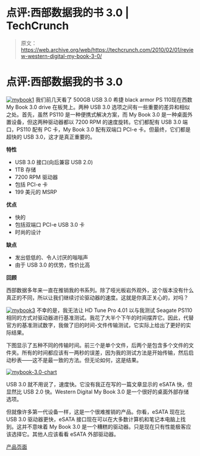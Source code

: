 # 点评:西部数据我的书 3.0 | TechCrunch

> 原文：<https://web.archive.org/web/https://techcrunch.com/2010/02/01/review-western-digital-my-book-3-0/>

# 点评:西部数据我的书 3.0

[![](img/4f4acad24810d4b20e676f237dc9e74f.png "mybook1")](https://web.archive.org/web/20230322164148/http://www.crunchgear.com/2010/02/01/review-western-digital-my-book-3-0/) 
我们前几天看了 500GB USB 3.0 希捷 black armor PS 110现在西数 My Book 3.0 drive 在板凳上。两种 USB 3.0 选项之间有一些重要的差异和相似之处。首先，虽然 PS110 是一种便携式解决方案，而 My Book 3.0 是一种桌面外置设备，但这两种驱动器都以 7200 RPM 的速度旋转。它们都配有 USB 3.0 端口，PS110 配有 PC 卡，My Book 3.0 配有双端口 PCI-e 卡。但最终，它们都是超快的 USB 3.0，这才是真正重要的。

**特性**

*   USB 3.0 接口(向后兼容 USB 2.0)
*   1TB 存储
*   7200 RPM 驱动器
*   包括 PCI-e 卡
*   199 美元的 MSRP

**优点**

*   快的
*   包括双端口 PCI-e USB 3.0 卡
*   时尚的设计

**缺点**

*   发出低低的、令人讨厌的嗡嗡声
*   由于 USB 3.0 的优势，性价比高

**回顾**

西部数据多年来一直在推销我的书系列。除了哑光板岩外观外，这个版本没有什么真正的不同，所以让我们继续讨论驱动器的速度。这就是你真正关心的，对吗？

[![](img/e6cc02f0fffed843151bffecbf02d760.png "mybook3")](https://web.archive.org/web/20230322164148/https://techcrunch.com/wp-content/uploads/2010/02/mybook3.jpg) 不幸的是，我无法让 HD Tune Pro 4.01 以与我测试 Seagate PS110 相同的方式对驱动器进行基准测试。我花了大半个下午的时间摆弄它。因此，代替官方的基准测试数字，我做了旧的时间-文件传输测试，它实际上给出了更好的实际结果。

下图显示了五种不同的传输时间。前三个是单个文件，后两个是包含多个文件的文件夹。所有的时间都应该有一两秒的误差，因为我的测试方法是开始传输，然后启动秒表——这不是最一致的方法。但无论如何，这是结果。

[![](img/81679bc7d9995e183c00586941fbed3e.png "mybook-3.0-chart")](https://web.archive.org/web/20230322164148/https://techcrunch.com/wp-content/uploads/2010/02/mybook-3.0-chart.jpg)

USB 3.0 就不用说了，速度快。它没有我正在写的一篇文章显示的 eSATA 快，但显然比 USB 2.0 快。Western Digital My Book 3.0 是一个很好的桌面外部存储选项。

但就像许多第一代设备一样，这是一个很难推销的产品。你看，eSATA 现在比 USB 3.0 驱动器更快，eSATA 接口现在可以在大多数计算机和笔记本电脑上找到。这并不意味着 My Book 3.0 是一个糟糕的驱动器。只是现在只有性能极客应该选择它。其他人应该看看 eSATA 外部驱动器。

[产品页面](https://web.archive.org/web/20230322164148/http://www.wdc.com/en/products/Products.asp?DriveID=781)